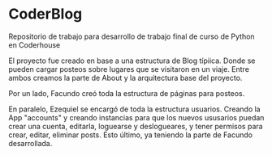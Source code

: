 # CoderBlog
Repositorio de trabajo para desarrollo de trabajo final de curso de Python en Coderhouse


El proyecto fue creado en base a una estructura de Blog típiica. Donde se pueden cargar posteos sobre lugares que se visitaron en un viaje.
Entre ambos creamos la parte de About y la arquitectura base del proyecto.

Por un lado, Facundo creó toda la estructura de páginas para posteos. 

En paralelo, Ezequiel se encargó de toda la estructura usuarios. Creando la App "accounts" y creando instancias para que los nuevos ususarios puedan crear una cuenta, editarla, loguearse y deslogueares, y tener permisos para crear, editar, eliminar posts. Esto último, ya teniendo la parte de Facundo desarrollada.

